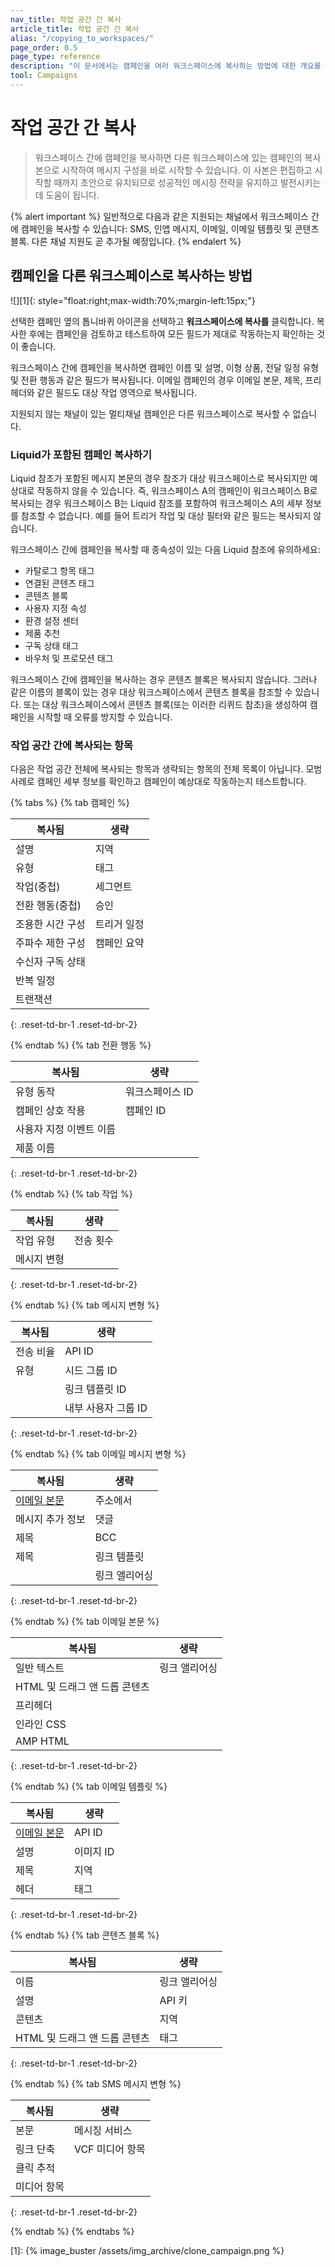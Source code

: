 ```yaml
---
nav_title: 작업 공간 간 복사
article_title: 작업 공간 간 복사
alias: "/copying_to_workspaces/"
page_order: 0.5
page_type: reference
description: "이 문서에서는 캠페인을 여러 워크스페이스에 복사하는 방법에 대한 개요를 제공합니다."
tool: Campaigns
---
```


# 작업 공간 간 복사

> 워크스페이스 간에 캠페인을 복사하면 다른 워크스페이스에 있는 캠페인의 복사본으로 시작하여 메시지 구성을 바로 시작할 수 있습니다. 이 사본은 편집하고 시작할 때까지 초안으로 유지되므로 성공적인 메시징 전략을 유지하고 발전시키는 데 도움이 됩니다.

{% alert important %}
일반적으로 다음과 같은 지원되는 채널에서 워크스페이스 간에 캠페인을 복사할 수 있습니다: SMS, 인앱 메시지, 이메일, 이메일 템플릿 및 콘텐츠 블록. 다른 채널 지원도 곧 추가될 예정입니다.
{% endalert %}

## 캠페인을 다른 워크스페이스로 복사하는 방법

![][1]{: style="float:right;max-width:70%;margin-left:15px;"}

선택한 캠페인 옆의 <i class="fas fa-cog"></i> 톱니바퀴 아이콘을 선택하고 **워크스페이스에 복사를** 클릭합니다. 복사한 후에는 캠페인을 검토하고 테스트하여 모든 필드가 제대로 작동하는지 확인하는 것이 좋습니다.

워크스페이스 간에 캠페인을 복사하면 캠페인 이름 및 설명, 이형 상품, 전달 일정 유형 및 전환 행동과 같은 필드가 복사됩니다. 이메일 캠페인의 경우 이메일 본문, 제목, 프리헤더와 같은 필드도 대상 작업 영역으로 복사됩니다. 

지원되지 않는 채널이 있는 멀티채널 캠페인은 다른 워크스페이스로 복사할 수 없습니다.

### Liquid가 포함된 캠페인 복사하기

Liquid 참조가 포함된 메시지 본문의 경우 참조가 대상 워크스페이스로 복사되지만 예상대로 작동하지 않을 수 있습니다. 즉, 워크스페이스 A의 캠페인이 워크스페이스 B로 복사되는 경우 워크스페이스 B는 Liquid 참조를 포함하여 워크스페이스 A의 세부 정보를 참조할 수 없습니다. 예를 들어 트리거 작업 및 대상 필터와 같은 필드는 복사되지 않습니다.

워크스페이스 간에 캠페인을 복사할 때 종속성이 있는 다음 Liquid 참조에 유의하세요:

- 카탈로그 항목 태그
- 연결된 콘텐츠 태그
- 콘텐츠 블록
- 사용자 지정 속성
- 환경 설정 센터
- 제품 추천
- 구독 상태 태그
- 바우처 및 프로모션 태그

워크스페이스 간에 캠페인을 복사하는 경우 콘텐츠 블록은 복사되지 않습니다. 그러나 같은 이름의 블록이 있는 경우 대상 워크스페이스에서 콘텐츠 블록을 참조할 수 있습니다. 또는 대상 워크스페이스에서 콘텐츠 블록(또는 이러한 리퀴드 참조)을 생성하여 캠페인을 시작할 때 오류를 방지할 수 있습니다.

### 작업 공간 간에 복사되는 항목

다음은 작업 공간 전체에 복사되는 항목과 생략되는 항목의 전체 목록이 아닙니다. 모범 사례로 캠페인 세부 정보를 확인하고 캠페인이 예상대로 작동하는지 테스트합니다.

{% tabs %}
{% tab 캠페인 %}

| 복사됨 | 생략 |
|---|---|
| 설명 | 지역 | 
| 유형 | 태그 | 
| 작업(중첩) | 세그먼트 | 
| 전환 행동(중첩) | 승인 | 
| 조용한 시간 구성 | 트리거 일정 | 
| 주파수 제한 구성 | 캠페인 요약 | 
| 수신자 구독 상태 |  | 
| 반복 일정 |  | 
| 트랜잭션 |  | 

{: .reset-td-br-1 .reset-td-br-2}

{% endtab %}
{% tab 전환 행동 %}

| 복사됨 | 생략 |
|---|---|
| 유형 동작 | 워크스페이스 ID |
| 캠페인 상호 작용 |  캠페인 ID | 
| 사용자 지정 이벤트 이름 |  | 
| 제품 이름 |  | 
{: .reset-td-br-1 .reset-td-br-2}

{% endtab %}
{% tab 작업 %}

| 복사됨 | 생략 |
|---|---|
| 작업 유형 | 전송 횟수 |
| 메시지 변형 |  |
{: .reset-td-br-1 .reset-td-br-2}

{% endtab %}
{% tab 메시지 변형 %}

| 복사됨 | 생략 |
|---|---|
| 전송 비율 | API ID |
| 유형 |  시드 그룹 ID | 
|  |  링크 템플릿 ID | 
|  |  내부 사용자 그룹 ID | 
{: .reset-td-br-1 .reset-td-br-2}

{% endtab %}
{% tab 이메일 메시지 변형 %}

| 복사됨 | 생략 |
|---|---|
| [이메일 본문]({{site.baseurl}}/user_guide/engagement_tools/campaigns/managing_campaigns/copying_to_workspace/?tab=email%20body) | 주소에서 |
| 메시지 추가 정보 |  댓글 | 
| 제목 |  BCC | 
| 제목 |  링크 템플릿 | 
|  |  링크 앨리어싱 |
{: .reset-td-br-1 .reset-td-br-2}

{% endtab %}
{% tab 이메일 본문 %}

| 복사됨 | 생략 |
|---|---|
| 일반 텍스트 | 링크 앨리어싱 |
| HTML 및 드래그 앤 드롭 콘텐츠 |  | 
| 프리헤더 |  | 
| 인라인 CSS |  | 
| AMP HTML |  |
{: .reset-td-br-1 .reset-td-br-2}

{% endtab %}
{% tab 이메일 템플릿 %}

| 복사됨 | 생략 |
|---|---|
| [이메일 본문]({{site.baseurl}}/user_guide/engagement_tools/campaigns/managing_campaigns/copying_to_workspace/?tab=email%20body) | API ID |
| 설명 | 이미지 ID | 
| 제목 | 지역 | 
| 헤더 | 태그 | 
{: .reset-td-br-1 .reset-td-br-2}

{% endtab %}
{% tab 콘텐츠 블록 %}

| 복사됨 | 생략 |
|---|---|
| 이름 | 링크 앨리어싱 |
| 설명 | API 키 | 
| 콘텐츠 | 지역 | 
| HTML 및 드래그 앤 드롭 콘텐츠 | 태그 | 
{: .reset-td-br-1 .reset-td-br-2}

{% endtab %}
{% tab SMS 메시지 변형 %}

| 복사됨 | 생략 |
|---|---|
| 본문 | 메시징 서비스 |
| 링크 단축 | VCF 미디어 항목 | 
| 클릭 추적 |  | 
| 미디어 항목 |  | 
{: .reset-td-br-1 .reset-td-br-2}

{% endtab %}
{% endtabs %}

[1]: {% image_buster /assets/img_archive/clone_campaign.png %}

